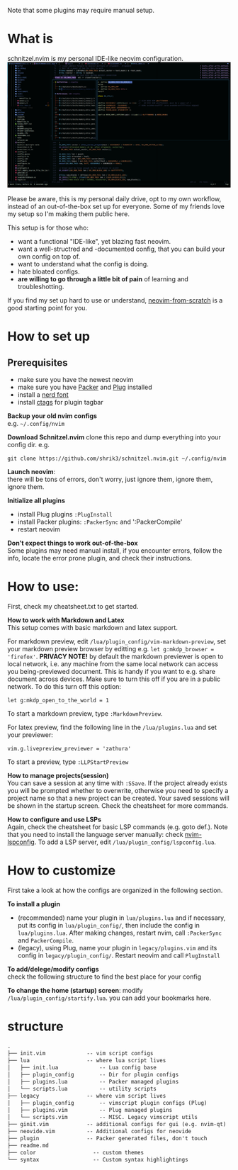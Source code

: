 
Note that some plugins may require manual setup.

# What is
schnitzel.nvim is my personal IDE-like neovim configuration. 
![preview](https://github.com/shrik3/schnitzel.nvim/blob/master/preview.png)

Please be aware, this is my personal daily drive, opt to my own workflow,
instead of an out-of-the-box set up for everyone. Some of my friends love my
setup so I'm making them public here.

This setup is for those who:
- want a functional "IDE-like", yet blazing fast neovim.
- want a well-structred and -documented config, that you can build your own
  config on top of.
- want to understand what the config is doing.
- hate bloated configs.
- **are willing to go through a little bit of pain** of learning and
  troubleshotting.

If you find my set up hard to use or understand, [neovim-from-scratch](https://github.com/LunarVim/Neovim-from-scratch) 
is a good starting point for you.


# How to set up


## Prerequisites
- make sure you have the newest neovim
- make sure you have [Packer](https://github.com/wbthomason/packer.nvim) and [Plug](https://github.com/junegunn/vim-plug) installed
- install a [nerd font](https://www.nerdfonts.com/)
- install [ctags](https://github.com/universal-ctags/ctags) for plugin tagbar

**Backup your old nvim configs**  
e.g. `~/.config/nvim`

**Download Schnitzel.nvim**
clone this repo and dump everything into your config dir. e.g.
```
git clone https://github.com/shrik3/schnitzel.nvim.git ~/.config/nvim
```

**Launch neovim**:  
there will be tons of errors, don't worry, just ignore them, ignore them, ignore
them.

**Initialize all plugins**  
- install Plug plugins `:PlugInstall`
- install Packer plugins: `:PackerSync` and ':PackerCompile'
- restart neovim

**Don't expect things to work out-of-the-box**  
Some plugins may need manual install, if you encounter errors, follow the info,
locate the error prone plugin, and check their instructions.

# How to use:
First, check my cheatsheet.txt to get started.

**How to work with Markdown and Latex**  
This setup comes with basic markdown and latex support.

For markdown preview, edit `/lua/plugin_config/vim-markdown-preview`, set your
markdown preview browser by editting e.g. `let g:mkdp_browser = 'firefox'`.
**PRIVACY NOTE!** by default the markdown previewer is open to local network,
i.e. any machine from the same local network can access you being-previewed
document. This is handy if you want to e.g. share document across devices. Make
sure to turn this off if you are in a public network. To do this turn off this
option:
```
let g:mkdp_open_to_the_world = 1
```

To start a markdown preview, type `:MarkdownPreview`.

For latex preview, find the following line in the `/lua/plugins.lua` and set
your previewer:
```
vim.g.livepreview_previewer = 'zathura'
```

To start a preview, type `:LLPStartPreview`

**How to manage projects(session)**  
You can save a session at any time with `:SSave`. If the project already exists
you will be prompted whether to overwrite, otherwise you need to specify a
project name so that a new project can be created. Your saved sessions will be
shown in the startup screen. Check the cheatsheet for more commands.


**How to configure and use LSPs**  
Again, check the cheatsheet for basic LSP commands (e.g. goto def.). Note that
you need to install the language server manually: check [nvim-lspconfig](https://github.com/neovim/nvim-lspconfig#Suggested-configuration).
To add a LSP server, edit `/lua/plugin_config/lspconfig.lua`.


# How to customize
First take a look at how the configs are organized in the following section.

**To install a plugin**  
- (recommended) name your plugin in `lua/plugins.lua` and if necessary, put its
  config in `lua/plugin_config/`, then include the config in `lua/plugins.lua`.
  After making changes, restart nvim,  call `:PackerSync` and `PackerCompile`.
- (legacy), using Plug, name your plugin in `legacy/plugins.vim` and its config
  in `legacy/plugin_config/`. Restart neovim and call `PlugInstall`

**To add/delege/modify configs**  
check the following structure to find the best place for your config

**To change the home (startup) screen**: 
modify `/lua/plugin_config/startify.lua`. you can add your bookmarks here.

# structure

```
.
├── init.vim             -- vim script configs
├── lua                  -- where lua script lives
│   ├── init.lua             -- Lua config base
│   ├── plugin_config        -- Dir for plugin configs
│   ├── plugins.lua          -- Packer managed plugins
│   └── scripts.lua          -- utility scripts
├── legacy               -- where vim script lives
│   ├── plugin_config        -- vimscript plugin configs (Plug)
│   ├── plugins.vim          -- Plug managed plugins
│   └── scripts.vim          -- MISC. Legacy vimscript utils
├── ginit.vim            -- additional configs for gui (e.g. nvim-qt)
├── neovide.vim          -- Additional configs for neovide
├── plugin               -- Packer generated files, don't touch
├── readme.md
├── color                  -- custom themes
└── syntax                 -- Custom syntax highlightings
```

